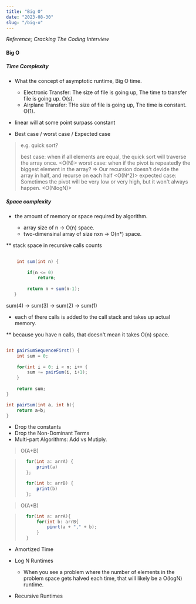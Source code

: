 ```yaml
---
title: "Big O"
date: "2023-08-30"
slug: "/big-o"
---
```


_Reference; Cracking The Coding Interview_

#### Big O

##### Time Complexity
* What the concept of asymptotic runtime, Big O time.
	
    * Electronic Transfer: The size of file is going up, The time to transfer file is going up. O(s).
    * Airplane Transfer: THe size of file is going up, The time is constant. O(1).
    
-  linear will at some point surpass constant

* Best case / worst case / Expected case

> e.g. quick sort?
> 
> best case: when if all elements are equal, the quick sort will traverse the array once. <O(N)>
> worst case: when if the pivot is repeatedly the biggest element in the array? => Our recursion doesn't devide the array in half, and recurse on each half <O(N^2)>
> expected case: Sometimes the pivot will be very low or very high, but it won't always happen. <O(NlogN)>

##### Space complexity

* the amount of memory or space required by algorithm.
	
    * array size of n -> O(n) space.	
    * two-dimensinal array of size nxn -> O(n*) space.
    
** stack space in recursive calls counts
 
```java
	
    int sum(int n) {
    	
        if(n <= 0)
        	return;
   		
        return n + sum(n-1);
   }    
```

 sum(4) -> sum(3) -> sum(2) -> sum(1)
 - each of there calls is added to the call stack and takes up actual memory.

** because you have n calls, that doesn't mean it takes O(n) space.

```java

int pairSumSequenceFirst() {
	int sum = 0;
    
    for(int i = 0; i < n; i++ {
    	sum += pairSum(i, i+1);   
    }
    
    return sum;
}

int pairSum(int a, int b){
	return a+b;
}
```

* Drop the constants
* Drop the Non-Dominant Terms
* Multi-part Algorithms: Add vs Mutiply.

> O(A+B)

>  ```java
>    for(int a: arrA) {
>        print(a)
>    };
>
>    for(int b: arrB) {
>        print(b)
>    };
>    ```

> O(A*B)

> ```java
>	for(int a: arrA){
>		for(int b: arrB{
>			pinrt(a + "," + b);
>		}
>	}	
> ```

* Amortized Time
* Log N Runtimes
	- When you see a problem where the number of elements in the problem space gets halved each time, that will likely be a O(logN) runtime.
    
* Recursive Runtimes 


    
